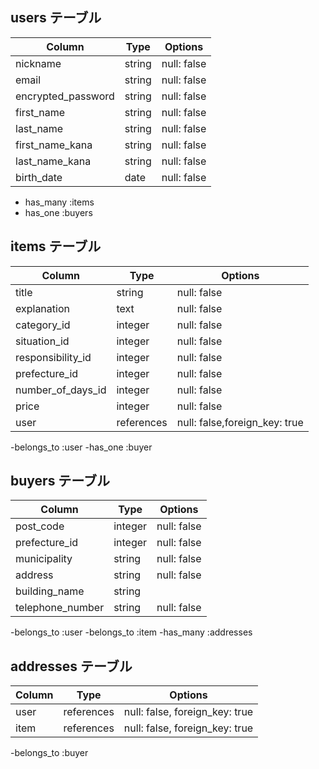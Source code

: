 ## users テーブル

| Column             | Type   | Options                   |
| ------------------ | ------ | ------------------------- |
| nickname           | string | null: false               |
| email              | string | null: false               |
| encrypted_password | string | null: false               |
| first_name         | string | null: false               |
| last_name          | string | null: false               |
| first_name_kana    | string | null: false               |
| last_name_kana     | string | null: false               |
| birth_date         | date   | null: false               |

- has_many :items
- has_one :buyers

## items テーブル

| Column            | Type       | Options                        |
| --------------    | ---------- | ------------------------------ |
| title             | string     | null: false                    |
| explanation       | text       | null: false                    |
| category_id       | integer    | null: false                    |
| situation_id      | integer    | null: false                    |
| responsibility_id | integer    | null: false                    |
| prefecture_id     | integer    | null: false                    |
| number_of_days_id | integer    | null: false                    |
| price             | integer    | null: false                    |
| user              | references | null: false,foreign_key: true  |


-belongs_to :user
-has_one :buyer

## buyers テーブル

| Column           | Type       | Options                        |
| ---------------- | ---------- | ------------------------------ |
| post_code        | integer    | null: false                    |
| prefecture_id    | integer    | null: false                    |
| municipality     | string     | null: false                    |
| address          | string     | null: false                    |
| building_name    | string     |                                |
| telephone_number | string     | null: false                    |

-belongs_to :user
-belongs_to :item
-has_many :addresses

## addresses テーブル

| Column           | Type       | Options                        |
| ---------------- | ---------- | ------------------------------ |
| user             | references | null: false, foreign_key: true |
| item             | references | null: false, foreign_key: true |

-belongs_to :buyer